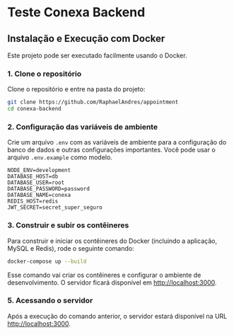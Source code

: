 # Teste Conexa Backend

## Instalação e Execução com Docker

Este projeto pode ser executado facilmente usando o Docker.

### 1. Clone o repositório

Clone o repositório e entre na pasta do projeto:

```sh
git clone https://github.com/RaphaelAndres/appointment
cd conexa-backend
```

### 2. Configuração das variáveis de ambiente

Crie um arquivo `.env` com as variáveis de ambiente para a configuração do banco de dados e outras configurações importantes. Você pode usar o arquivo `.env.example` como modelo.

```env
NODE_ENV=development
DATABASE_HOST=db
DATABASE_USER=root
DATABASE_PASSWORD=password
DATABASE_NAME=conexa
REDIS_HOST=redis
JWT_SECRET=secret_super_seguro
```

### 3. Construir e subir os contêineres

Para construir e iniciar os contêineres do Docker (incluindo a aplicação, MySQL e Redis), rode o seguinte comando:

```sh
docker-compose up --build
```

Esse comando vai criar os contêineres e configurar o ambiente de desenvolvimento. O servidor ficará disponível em [http://localhost:3000](http://localhost:3000).

### 5. Acessando o servidor

Após a execução do comando anterior, o servidor estará disponível na URL [http://localhost:3000](http://localhost:3000).
